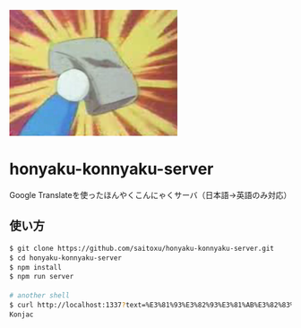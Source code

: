 ![ほんやくこんにゃく](konnyaku.png)

# honyaku-konnyaku-server
Google Translateを使ったほんやくこんにゃくサーバ（日本語→英語のみ対応）

## 使い方
```bash
$ git clone https://github.com/saitoxu/honyaku-konnyaku-server.git
$ cd honyaku-konnyaku-server
$ npm install
$ npm run server

# another shell
$ curl http://localhost:1337?text=%E3%81%93%E3%82%93%E3%81%AB%E3%82%83%E3%81%8F # こんにゃく
Konjac
```
